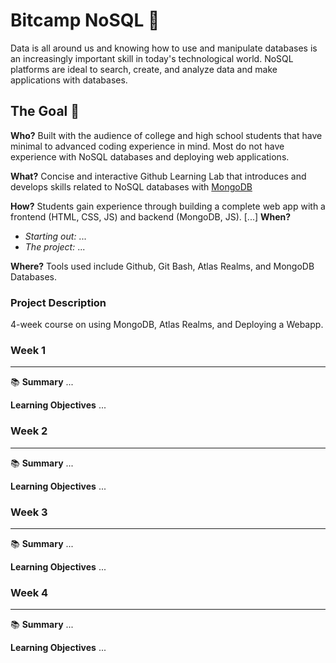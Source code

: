 # Bitcamp NoSQL :leaves:

Data is all around us and knowing how to use and manipulate databases is an increasingly important skill in today's technological world. NoSQL platforms are ideal to search, create, and analyze data and make applications with databases.

## The Goal 🥅
**Who?** Built with the audience of college and high school students that have minimal to advanced coding experience in mind. Most do not have experience with NoSQL databases and deploying web applications.

**What?** Concise and interactive Github Learning Lab that introduces and develops skills related to NoSQL databases with [MongoDB](https://azure.microsoft.com/en-us/services/functions/)

**How?** Students gain experience through building a complete web app with a frontend (HTML, CSS, JS) and backend (MongoDB, JS). [...]
**When?** 
* *Starting out:* ...
* *The project:* ...

**Where?** Tools used include Github, Git Bash, Atlas Realms, and MongoDB Databases.

### Project Description
4-week course on using MongoDB, Atlas Realms, and Deploying a Webapp.

### **Week 1**
***

📚 **Summary**
...

**Learning Objectives**
...

### **Week 2**
***

📚 **Summary**
...

**Learning Objectives**
...

### **Week 3**
***

:books: **Summary**
...

**Learning Objectives**
...

### **Week 4**
***

:books: **Summary**
...

**Learning Objectives**
...
